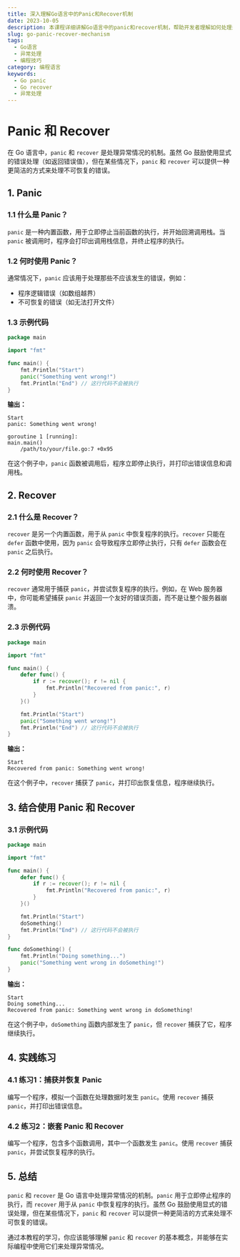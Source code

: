 ```yaml
---
title: 深入理解Go语言中的Panic和Recover机制
date: 2023-10-05
description: 本课程详细讲解Go语言中的panic和recover机制，帮助开发者理解如何处理运行时错误和异常情况，确保程序的健壮性。
slug: go-panic-recover-mechanism
tags:
  - Go语言
  - 异常处理
  - 编程技巧
category: 编程语言
keywords:
  - Go panic
  - Go recover
  - 异常处理
---
```


# Panic 和 Recover

在 Go 语言中，`panic` 和 `recover` 是处理异常情况的机制。虽然 Go 鼓励使用显式的错误处理（如返回错误值），但在某些情况下，`panic` 和 `recover` 可以提供一种更简洁的方式来处理不可恢复的错误。

## 1. Panic

### 1.1 什么是 Panic？

`panic` 是一种内置函数，用于立即停止当前函数的执行，并开始回溯调用栈。当 `panic` 被调用时，程序会打印出调用栈信息，并终止程序的执行。

### 1.2 何时使用 Panic？

通常情况下，`panic` 应该用于处理那些不应该发生的错误，例如：

- 程序逻辑错误（如数组越界）
- 不可恢复的错误（如无法打开文件）

### 1.3 示例代码

```go
package main

import "fmt"

func main() {
    fmt.Println("Start")
    panic("Something went wrong!")
    fmt.Println("End") // 这行代码不会被执行
}
```

**输出：**

```
Start
panic: Something went wrong!

goroutine 1 [running]:
main.main()
    /path/to/your/file.go:7 +0x95
```

在这个例子中，`panic` 函数被调用后，程序立即停止执行，并打印出错误信息和调用栈。

## 2. Recover

### 2.1 什么是 Recover？

`recover` 是另一个内置函数，用于从 `panic` 中恢复程序的执行。`recover` 只能在 `defer` 函数中使用，因为 `panic` 会导致程序立即停止执行，只有 `defer` 函数会在 `panic` 之后执行。

### 2.2 何时使用 Recover？

`recover` 通常用于捕获 `panic`，并尝试恢复程序的执行。例如，在 Web 服务器中，你可能希望捕获 `panic` 并返回一个友好的错误页面，而不是让整个服务器崩溃。

### 2.3 示例代码

```go
package main

import "fmt"

func main() {
    defer func() {
        if r := recover(); r != nil {
            fmt.Println("Recovered from panic:", r)
        }
    }()

    fmt.Println("Start")
    panic("Something went wrong!")
    fmt.Println("End") // 这行代码不会被执行
}
```

**输出：**

```
Start
Recovered from panic: Something went wrong!
```

在这个例子中，`recover` 捕获了 `panic`，并打印出恢复信息，程序继续执行。

## 3. 结合使用 Panic 和 Recover

### 3.1 示例代码

```go
package main

import "fmt"

func main() {
    defer func() {
        if r := recover(); r != nil {
            fmt.Println("Recovered from panic:", r)
        }
    }()

    fmt.Println("Start")
    doSomething()
    fmt.Println("End") // 这行代码不会被执行
}

func doSomething() {
    fmt.Println("Doing something...")
    panic("Something went wrong in doSomething!")
}
```

**输出：**

```
Start
Doing something...
Recovered from panic: Something went wrong in doSomething!
```

在这个例子中，`doSomething` 函数内部发生了 `panic`，但 `recover` 捕获了它，程序继续执行。

## 4. 实践练习

### 4.1 练习1：捕获并恢复 Panic

编写一个程序，模拟一个函数在处理数据时发生 `panic`。使用 `recover` 捕获 `panic`，并打印出错误信息。

### 4.2 练习2：嵌套 Panic 和 Recover

编写一个程序，包含多个函数调用，其中一个函数发生 `panic`。使用 `recover` 捕获 `panic`，并尝试恢复程序的执行。

## 5. 总结

`panic` 和 `recover` 是 Go 语言中处理异常情况的机制。`panic` 用于立即停止程序的执行，而 `recover` 用于从 `panic` 中恢复程序的执行。虽然 Go 鼓励使用显式的错误处理，但在某些情况下，`panic` 和 `recover` 可以提供一种更简洁的方式来处理不可恢复的错误。

通过本教程的学习，你应该能够理解 `panic` 和 `recover` 的基本概念，并能够在实际编程中使用它们来处理异常情况。